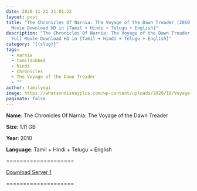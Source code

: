 ```yaml
---
date: 2020-11-21 21:01:22
layout: post
title: "The Chronicles Of Narnia: The Voyage of the Dawn Treader (2010) Full
  Movie Download HD in [Tamil + Hindi + Telugu + English]"
description: "The Chronicles Of Narnia: The Voyage of the Dawn Treader (2010)
  Full Movie Download HD in [Tamil + Hindi + Telugu + English]"
category: "{{slug}}"
tags:
  - narnia
  - tamildubbed
  - hindi
  - Chronicles
  - The Voyage of the Dawn Treader
  - ""
author: tamilyogi
image: https://whatsondisneyplus.com/wp-content/uploads/2020/10/Voyage-of-the-Dawn-Treader.png
paginate: false
---
```

**Name**: The Chronicles Of Narnia: The Voyage of the Dawn Treader

**Size**: 1.11 GB

**Year**: 2010

**Language**: Tamil + Hindi + Telugu + English

\====================

[Download Server 1](https://mega.nz/file/Z0dmxR6B#VKL_E0OftDBFBEfaYyaie3KaltRB5428O62KQm9XomE)

[](https://mega.nz/file/Z0dmxR6B#VKL_E0OftDBFBEfaYyaie3KaltRB5428O62KQm9XomE)====================
